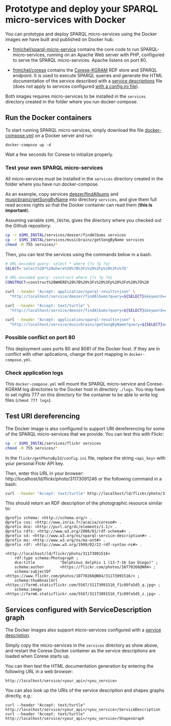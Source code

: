 # Prototype and deploy your SPARQL micro-services with Docker

You can prototype and deploy SPARQL micro-services using the Docker images we have built and published on Docker hub.

  - [frmichel/sparql-micro-service](https://hub.docker.com/r/frmichel/sparql-micro-service/) contains the core code to run SPARQL-micro-services, running on an Apache Web server with PHP, configured to serve the SPARQL micro-services. Apache listens on port 80.

  - [frmichel/corese](https://hub.docker.com/r/frmichel/corese/) contains the [Corese-KGRAM](http://wimmics.inria.fr/corese) RDF store and SPARQL endpoint. It is used to execute SPARQL queries and generate the HTML documentation of the service described with a [service descriptions](../../doc/02-config.md#configuration-with-a-sparql-service-description-file) file (does not apply to services configured [with a config.ini file](../../doc/02-config.md#configuration-with-file-configini)).

Both images requires micro-services to be installed in the `services` directory created in the folder where you run docker-compose.


## Run the Docker containers

To start running SPARQL micro-services, simply download the file [docker-compose.yml](docker-compose.yml) on a Docker server and run:

```
docker-compose up -d
```

Wait a few seconds for Corese to initialize properly. 

### Test your own SPARQL micro-services

All micro-services must be installed in the `services` directory created in the folder where you have run docker-compose.

As an example, copy services [deezer/findAlbums](../../services/deezer/findAlbums) and [musicbrainz/getSongByName](../../services/musicbrainz/getSongByName) into directory `services`, and give them full read access rights so that the Docker container can read them (**this is important**).

Assuming variable `$SMS_INSTAL` gives the directory where you checked out the Github repository:

```bash
cp -r $SMS_INSTAL/services/deezer/findAlbums services
cp -r $SMS_INSTAL/services/musicbrainz/getSongByName services
chmod -R 755 services/*
```

Then, you can test the services using the commands below in a bash.

```bash
# URL-encoded query: select * where {?s ?p ?o}
SELECT='select%20*%20where%20%7B%3Fs%20%3Fp%20%3Fo%7D'

# URL-encoded query: construct where {?s ?p ?o}
CONSTRUCT=construct%20WHERE%20%7B%20%3Fs%20%3Fp%20%3Fo%20%7D%20

curl --header "Accept: application/sparql-results+json" \
  "http://localhost/service/deezer/findAlbums?query=${SELECT}&keyword=eminem"

curl --header "Accept: text/turtle" \
  "http://localhost/service/deezer/findAlbums?query=${SELECT}&keyword=eminem"

curl --header "Accept: application/sparql-results+json" \
  "http://localhost/service/musicbrainz/getSongByName?query=${SELECT}&name=Love"
```

### Possible conflict on port 80

This deployment uses ports 80 and 8081 of the Docker host. If they are in conflict with other aplications, change the port mapping in `docker-compose.yml`.

### Check application logs

This `docker-compose.yml` will mount the SPARQL micro-service and Corese-KGRAM log directories to the Docker host in directory `./logs`.
You may have to set rights 777 on this directory for the container to be able to write log files (`chmod 777 logs`).


## Test URI dereferencing

The Docker image is also configured to support URI dereferencing for some of the SPARQL micro-services that we provide. You can test this with Flickr:

```bash
cp -r $SMS_INSTAL/services/flickr services
chmod -R 755 services/*
```

In the `flickr/getPhotoById/config.ini` file, replace the string `<api_key>` with your personal Flckr API key.

Then, enter this URL in your browser: http://localhost/ld/flickr/photo/31173091246 or the following command in a bash:

```bash
curl --header "Accept: text/turtle" http://localhost/ld/flickr/photo/31173091246
```

This should return an RDF description of the photographic resource similar to:

```turtle
@prefix schema: <http://schema.org/> .
@prefix cos: <http://www.inria.fr/acacia/corese#> .
@prefix dce: <http://purl.org/dc/elements/1.1/> .
@prefix rdfs: <http://www.w3.org/2000/01/rdf-schema#> .
@prefix sd: <http://www.w3.org/ns/sparql-service-description#> .
@prefix ma: <http://www.w3.org/ns/ma-ont#> .
@prefix rdf: <http://www.w3.org/1999/02/22-rdf-syntax-ns#> .

<http://localhost/ld/flickr/photo/31173091516>
    rdf:type schema:Photograph ;
    dce:title           "Delphinus delphis 1 (13-7-16 San Diego)" ;
    schema:author       <https://flickr.com/photos/10770266@N04> ;
    schema:subjectOf    <https://www.flickr.com/photos/10770266@N04/31173091516/> ;
    schema:thumbnailUrl <https://farm6.staticflickr.com/5567/31173091516_f1c09fa5d5_q.jpg> ;
    schema:image        <https://farm6.staticflickr.com/5567/31173091516_f1c09fa5d5_z.jpg> .
```

## Services configured with ServiceDescription graph

The Docker images also support micro-services configured with a [service description](../../doc/02-config.md#configuration-with-a-sparql-service-description-file).

Simply copy the micro-services in the `services` directory as show above, and restart the Corese Docker container as the service descriptions are loaded when Corese starts up.

You can then test the HTML documentation generation by entering the following URL in a web browser:
```
http://localhost/service/<your_api>/<you_service>
```

You can also look up the URIs of the service description and shapes graphs directly, e.g.:
```
curl --header "Accept: text/turtle" http://localhost/service/<your_api>/<you_service>/ServiceDescription
curl --header "Accept: text/turtle" http://localhost/service/<your_api>/<you_service>/ShapesGraph
```
